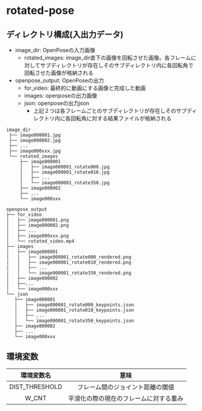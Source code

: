 # rotated-pose

## ディレクトリ構成(入出力データ)
- image\_dir: OpenPoseの入力画像
  - rotated\_images: image\_dir直下の画像を回転させた画像。各フレームに対してサブディレクトリが存在しそのサブディレクトリ内に各回転角で回転させた画像が格納される
- openpose\_output: OpenPoseの出力
  - for\_video: 最終的に動画にする画像と完成した動画
  - images: openposeの出力画像
  - json: openposeの出力json
    - 上記２つは各フレームごとのサブディレクトリが存在しそのサブディレクトリ内に各回転角に対する結果ファイルが格納される
```
image_dir
 ├── image000001.jpg
 ├── image000002.jpg
 ├── ...
 ├── image000xxx.jpg
 └── rotated_images
     ├── image000001
     │   ├── image000001_rotate000.jpg
     │   ├── image000001_rotate010.jpg
     │   ├── ...
     │   └── image000001_rotate350.jpg
     ├── image000002
     ├── ...
     └── image000xxx

openpose_output
├── for_video
│   ├── image000001.png
│   ├── image000002.png
│   ├── ...
│   ├── image000xxx.png
│   └── rotated_video.mp4
├── images
│   ├── image000001
|   |   ├── image000001_rotate000_rendered.png
|   │   ├── image000001_rotate010_rendered.png
|   │   ├── ...
|   │   └── image000001_rotate350_rendered.png
│   ├── image000002
│   ├──...
│   └── image000xxx
└── json
   ├── image000001
   |   ├── image000001_rotate000_keypoints.json
   │   ├── image000001_rotate010_keypoints.json
   │   ├── ...
   │   └── image000001_rotate350_keypoints.json
   ├── image000002
   ├── ...
   └── image000xxx
```

## 環境変数

| 環境変数名 | 意味 |
|:-:|:-:|
| DIST\_THRESHOLD | フレーム間のジョイント距離の閾値 |
| W\_CNT | 平滑化の際の現在のフレームに対する重み |
